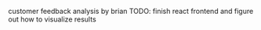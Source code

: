 customer feedback analysis by brian
TODO: finish react frontend and figure out how to visualize results
